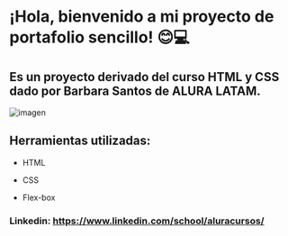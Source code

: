 
# ¡Hola, bienvenido a mi proyecto de portafolio sencillo! 😊💻

## Es un proyecto derivado del curso HTML y CSS dado por Barbara Santos de ALURA LATAM.

![imagen](https://cdn1.gnarususercontent.com.br/6/450324/9facae6f-79bf-48f3-b3a9-b4f9284802d7.png)  
## Herramientas utilizadas:

* HTML

* CSS

* Flex-box


### Linkedin: https://www.linkedin.com/school/aluracursos/
